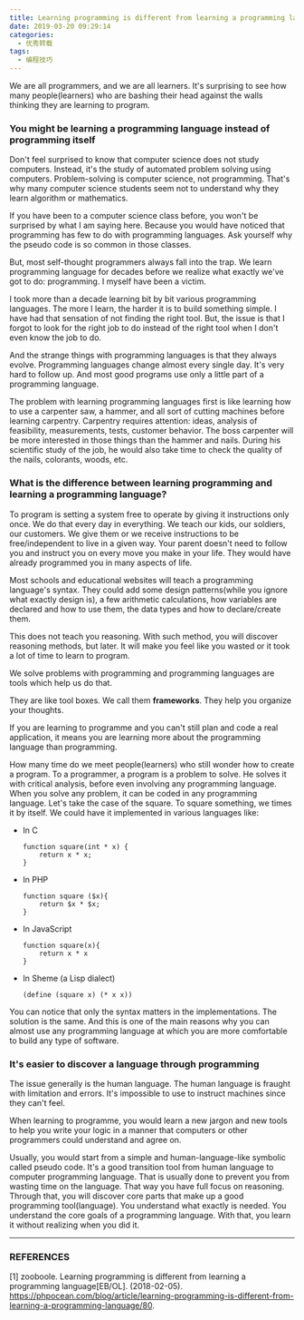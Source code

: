 ```yaml
---
title: Learning programming is different from learning a programming language
date: 2019-03-20 09:29:14
categories: 
  - 优秀转载
tags: 
  - 编程技巧
---
```


We are all programmers, and we are all learners. It's surprising to see how many people(learners) who are bashing their head against the walls thinking they are learning to program.  

### You might be learning a programming language instead of programming itself  

Don't feel surprised to know that computer science does not study computers. Instead, it's the study of automated problem solving using computers. Problem-solving is computer science, not programming. That's why many computer science students seem not to understand why they learn algorithm or mathematics.  

If you have been to a computer science class before, you won't be surprised by what I am saying here. Because you would have noticed that programming has few to do with programming languages. Ask yourself why the pseudo code is so common in those classes.  

But, most self-thought programmers always fall into the trap. We learn programming language for decades before we realize what exactly we've got to do: programming. I myself have been a victim.  

I took more than a decade learning bit by bit various programming languages. The more I learn, the harder it is to build something simple. I have had that sensation of not finding the right tool. But, the issue is that I forgot to look for the right job to do instead of the right tool when I don't even know the job to do.  

And the strange things with programming languages is that they always evolve. Programming languages change almost every single day. It's very hard to follow up. And most good programs use only a little part of a programming language.  

The problem with learning programming languages first is like learning how to use a carpenter saw, a hammer, and all sort of cutting machines before learning carpentry. Carpentry requires attention: ideas, analysis of feasibility, measurements, tests, customer behavior. The boss carpenter will be more interested in those things than the hammer and nails. During his scientific study of the job, he would also take time to check the quality of the nails, colorants, woods, etc.  

### What is the difference between learning programming and learning a programming language?  

To program is setting a system free to operate by giving it instructions only once. We do that every day in everything. We teach our kids, our soldiers, our customers. We give them or we receive instructions to be free/independent to live in a given way. Your parent doesn't need to follow you and instruct you on every move you make in your life. They would have already programmed you in many aspects of life.  

Most schools and educational websites will teach a programming language's syntax. They could add some design patterns(while you ignore what exactly design is), a few arithmetic calculations, how variables are declared and how to use them, the data types and how to declare/create them.  

This does not teach you reasoning. With such method, you will discover reasoning methods, but later. It will make you feel like you wasted or it took a lot of time to learn to program.  

We solve problems with programming and programming languages are tools which help us do that.  

They are like tool boxes. We call them **frameworks**. They help you organize your thoughts.  

If you are learning to programme and you can't still plan and code a real application, it means you are learning more about the programming language than programming.  

How many time do we meet people(learners) who still wonder how to create a program. To a programmer, a program is a problem to solve. He solves it with critical analysis, before even involving any programming language. When you solve any problem, it can be coded in any programming language. Let's take the case of the square. To square something, we times it by itself. We could have it implemented in various languages like:

- In C
  ```
  function square(int * x) {
      return x * x;
  }
  ```
- In PHP
  ```
  function square ($x){
      return $x * $x;
  }
  ```
- In JavaScript
  ```
  function square(x){
      return x * x
  }
  ```
- In Sheme (a Lisp dialect)
  ```
  (define (square x) (* x x))
  ```

You can notice that only the syntax matters in the implementations. The solution is the same. And this is one of the main reasons why you can almost use any programming language at which you are more comfortable to build any type of software.

### It's easier to discover a language through programming

The issue generally is the human language. The human language is fraught with limitation and errors. It's impossible to use to instruct machines since they can't feel.

When learning to programme, you would learn a new jargon and new tools to help you write your logic in a manner that computers or other programmers could understand and agree on.

Usually, you would start from a simple and human-language-like symbolic called pseudo code. It's a good transition tool from human language to computer programming language. That is usually done to prevent you from wasting time on the language. That way you have full focus on reasoning. Through that, you will discover core parts that make up a good programming tool(language). You understand what exactly is needed. You understand the core goals of a programming language. With that, you learn it without realizing when you did it.

**************

### REFERENCES

[1] zooboole. Learning programming is different from learning a programming language[EB/OL]. (2018-02-05). https://phpocean.com/blog/article/learning-programming-is-different-from-learning-a-programming-language/80.  


